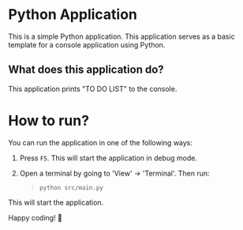 Python Application
======================
This is a simple Python application. This application serves as a basic template for a console application using Python.

What does this application do?
-------------------------------
This application prints "TO DO LIST" to the console.

# How to run?
You can run the application in one of the following ways:

1. Press `F5`. This will start the application in debug mode.

2. Open a terminal by going to 'View' -> 'Terminal'. Then run:
    > `python src/main.py`

This will start the application.

Happy coding! 🙂
